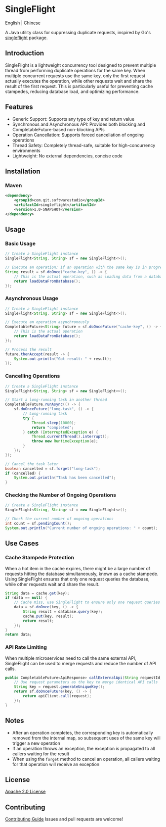 # SingleFlight


English | [Chinese](./README_zh.md)

A Java utility class for suppressing duplicate requests, inspired by Go's [singleflight](https://golang.org/x/sync/singleflight) package.

## Introduction

SingleFlight is a lightweight concurrency tool designed to prevent multiple thread from performing duplicate operations for the same key. When multiple concurrent requests use the same key, only the first request actually executes the operation, while other requests wait and share the result of the first request. This is particularly useful for preventing cache stampedes, reducing database load, and optimizing performance.

## Features

- Generic Support: Supports any type of key and return value
- Synchronous and Asynchronous API: Provides both blocking and CompletableFuture-based non-blocking APIs
- Operation Cancellation: Supports forced cancellation of ongoing operations
- Thread Safety: Completely thread-safe, suitable for high-concurrency environments
- Lightweight: No external dependencies, concise code

## Installation

### Maven

```xml
<dependency>
    <groupId>com.qit.softwarestudio</groupId>
    <artifactId>singleflight</artifactId>
    <version>1.0-SNAPSHOT</version>
</dependency>
```

## Usage

### Basic Usage

```java
// Create a SingleFlight instance
SingleFlight<String, String> sf = new SingleFlight<>();

// Execute an operation; if an operation with the same key is in progress, it will wait for it to complete and return the result
String result = sf.doOnce("cache-key", () -> {
    // This is the actual operation, such as loading data from a database
    return loadDataFromDatabase();
});
```

### Asynchronous Usage

```java
// Create a SingleFlight instance
SingleFlight<String, String> sf = new SingleFlight<>();

// Execute an operation asynchronously
CompletableFuture<String> future = sf.doOnceFuture("cache-key", () -> {
    // This is the actual operation
    return loadDataFromDatabase();
});

// Process the result
future.thenAccept(result -> {
    System.out.println("Got result: " + result);
});
```

### Cancelling Operations

```java
// Create a SingleFlight instance
SingleFlight<String, String> sf = new SingleFlight<>();

// Start a long-running task in another thread
CompletableFuture.runAsync(() -> {
    sf.doOnceFuture("long-task", () -> {
        // Long-running task
        try {
            Thread.sleep(10000);
            return "completed";
        } catch (InterruptedException e) {
            Thread.currentThread().interrupt();
            throw new RuntimeException(e);
        }
    });
});

// Cancel the task later
boolean cancelled = sf.forget("long-task");
if (cancelled) {
    System.out.println("Task has been cancelled");
}
```

### Checking the Number of Ongoing Operations

```java
// Create a SingleFlight instance
SingleFlight<String, String> sf = new SingleFlight<>();

// Check the current number of ongoing operations
int count = sf.pendingCount();
System.out.println("Current number of ongoing operations: " + count);
```

## Use Cases

### Cache Stampede Protection

When a hot item in the cache expires, there might be a large number of requests hitting the database simultaneously, known as a cache stampede. Using SingleFlight ensures that only one request queries the database, while other requests wait and share the result.

```java
String data = cache.get(key);
if (data == null) {
    // Cache miss, use SingleFlight to ensure only one request queries the database
    data = sf.doOnce(key, () -> {
        String result = database.query(key);
        cache.put(key, result);
        return result;
    });
}
return data;
```

### API Rate Limiting

When multiple microservices need to call the same external API, SingleFlight can be used to merge requests and reduce the number of API calls.

```java
public CompletableFuture<ApiResponse> callExternalApi(String requestId, ApiRequest request) {
    // Use request parameters as the key to merge identical API calls
    String key = request.generateUniqueKey();
    return sf.doOnceFuture(key, () -> {
        return apiClient.call(request);
    });
}
```

## Notes

- After an operation completes, the corresponding key is automatically removed from the internal map, so subsequent uses of the same key will trigger a new operation
- If an operation throws an exception, the exception is propagated to all callers waiting for the result
- When using the `forget` method to cancel an operation, all callers waiting for that operation will receive an exception

## License

[Apache 2.0 License](LICENSE)

## Contributing

[Contributing Guide](./CONTRIBUTING.md)
Issues and pull requests are welcome!